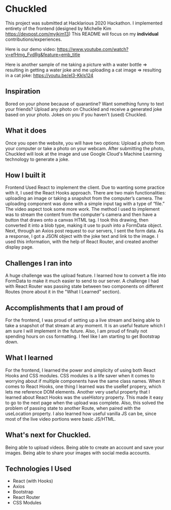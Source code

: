 # Chuckled
This project was submitted at Hacklarious 2020 Hackathon. I implemented entirety of the frontend (designed by Michelle Kim https://devpost.com/myjkim13) This README will focus on my **individual** contributions/experiences. 

Here is our demo video: https://www.youtube.com/watch?v=efHmg_FvdRg&feature=emb_title

Here is another sample of me taking a picture with a water bottle => resulting in getting a water joke and me uploading a cat image => resulting in a cat joke: https://youtu.be/eI3-Kkls124

## Inspiration
Bored on your phone because of quarantine? Want something funny to text your friends? Upload any photo on Chuckled and receive a generated joke based on your photo. Jokes on you if you haven't (used) Chuckled.

## What it does
Once you open the website, you will have two options: Upload a photo from your computer or take a photo on your webcam. After submitting the photo, Chuckled will look at the image and use Google Cloud's Machine Learning technology to generate a joke.

## How I built it
Frontend Used React to implement the client. Due to wanting some practice with it, I used the React Hooks approach. There are two main functionalities: uploading an image or taking a snapshot from the computer’s camera. The uploading component was done with a simple input tag with a type of “file.” The video aspect took some more work. The method I used to implement was to stream the content from the computer's camera and then have a button that draws onto a canvas HTML tag. I took this drawing, then converted it into a blob type, making it use to push into a FormData object. Next, through an Axios post request to our servers, I sent the form data. As a response, I got a JSON object with the joke text and link to the image. I used this information, with the help of React Router, and created another display page. 

## Challenges I ran into
A huge challenge was the upload feature. I learned how to convert a file into FormData to make it much easier to send to our server. A challenge I had with React Router was passing state between two components on different Routes (more about it in the "What I Learned" section).

## Accomplishments that I am proud of
For the frontend, I was proud of setting up a live stream and being able to take a snapshot of that stream at any moment. It is an useful feature which I am sure I will implement in the future. Also, I am proud of finally not spending hours on css formatting. I feel like I am starting to get Bootstrap down.   

## What I learned
For the frontend, I learned the power and simplicity of using both React Hooks and CSS modules. CSS modules is a life saver when it comes to worrying about if multiple components have the same class names. When it comes to React Hooks, one thing I learned was the useRef propery, which lets me reference DOM elements. Another very useful property that I learned about React Hooks was the useHistory property. This made it easy to go to the next page when the upload was complete. Also, this solved the problem of passing state to another Route, when paired with the useLocation property. I also learned how useful vanilla JS can be, since most of the live video portions were basic JS/HTML. 

## What's next for Chuckled.
Being able to upload videos.
Being able to create an account and save your images.
Being able to share your images with social media accounts.

## Technologies I Used
+ React (with Hooks)
+ Axios
+ Bootstrap
+ React Router
+ CSS Modules
